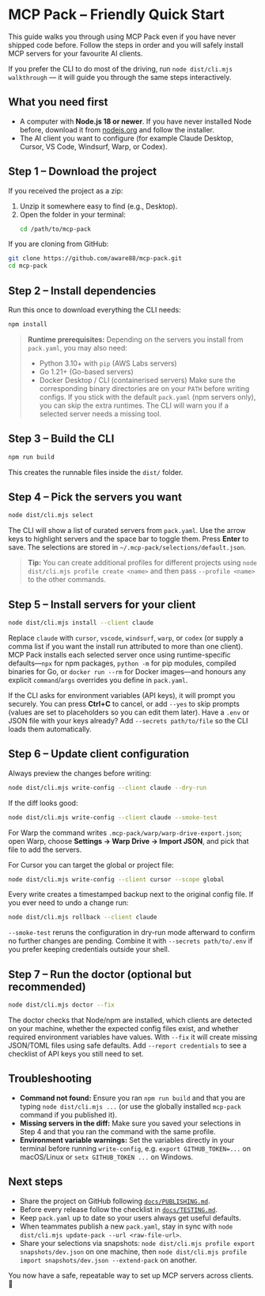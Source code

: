 # MCP Pack – Friendly Quick Start

This guide walks you through using MCP Pack even if you have never shipped code before. Follow the steps in order and you will safely install MCP servers for your favourite AI clients.

If you prefer the CLI to do most of the driving, run `node dist/cli.mjs walkthrough` — it will guide you through the same steps interactively.

## What you need first
- A computer with **Node.js 18 or newer**. If you have never installed Node before, download it from [nodejs.org](https://nodejs.org/en/download/) and follow the installer.
- The AI client you want to configure (for example Claude Desktop, Cursor, VS Code, Windsurf, Warp, or Codex).

## Step 1 – Download the project
If you received the project as a zip:
1. Unzip it somewhere easy to find (e.g., Desktop).
2. Open the folder in your terminal:
   ```bash
   cd /path/to/mcp-pack
   ```

If you are cloning from GitHub:
```bash
git clone https://github.com/aware88/mcp-pack.git
cd mcp-pack
```

## Step 2 – Install dependencies
Run this once to download everything the CLI needs:
```bash
npm install
```

> **Runtime prerequisites:** Depending on the servers you install from `pack.yaml`, you may also need:
> - Python 3.10+ with `pip` (AWS Labs servers)
> - Go 1.21+ (Go-based servers)
> - Docker Desktop / CLI (containerised servers)
> Make sure the corresponding binary directories are on your `PATH` before writing configs.
> If you stick with the default `pack.yaml` (npm servers only), you can skip the extra runtimes. The CLI will warn you if a selected server needs a missing tool.

## Step 3 – Build the CLI
```bash
npm run build
```
This creates the runnable files inside the `dist/` folder.

## Step 4 – Pick the servers you want
```bash
node dist/cli.mjs select
```
The CLI will show a list of curated servers from `pack.yaml`. Use the arrow keys to highlight servers and the space bar to toggle them. Press **Enter** to save. The selections are stored in `~/.mcp-pack/selections/default.json`.

> **Tip:** You can create additional profiles for different projects using `node dist/cli.mjs profile create <name>` and then pass `--profile <name>` to the other commands.

## Step 5 – Install servers for your client
```bash
node dist/cli.mjs install --client claude
```
Replace `claude` with `cursor`, `vscode`, `windsurf`, `warp`, or `codex` (or supply a comma list if you want the install run attributed to more than one client). MCP Pack installs each selected server once using runtime-specific defaults—`npx` for npm packages, `python -m` for pip modules, compiled binaries for Go, or `docker run --rm` for Docker images—and honours any explicit `command`/`args` overrides you define in `pack.yaml`.

If the CLI asks for environment variables (API keys), it will prompt you securely. You can press **Ctrl+C** to cancel, or add `--yes` to skip prompts (values are set to placeholders so you can edit them later).
Have a `.env` or JSON file with your keys already? Add `--secrets path/to/file` so the CLI loads them automatically.

## Step 6 – Update client configuration
Always preview the changes before writing:
```bash
node dist/cli.mjs write-config --client claude --dry-run
```
If the diff looks good:
```bash
node dist/cli.mjs write-config --client claude --smoke-test
```
For Warp the command writes `.mcp-pack/warp/warp-drive-export.json`; open Warp, choose **Settings -> Warp Drive -> Import JSON**, and pick that file to add the servers.

For Cursor you can target the global or project file:
```bash
node dist/cli.mjs write-config --client cursor --scope global
```

Every write creates a timestamped backup next to the original config file. If you ever need to undo a change run:
```bash
node dist/cli.mjs rollback --client claude
```
`--smoke-test` reruns the configuration in dry-run mode afterward to confirm no further changes are pending. Combine it with `--secrets path/to/.env` if you prefer keeping credentials outside your shell.

## Step 7 – Run the doctor (optional but recommended)
```bash
node dist/cli.mjs doctor --fix
```
The doctor checks that Node/npm are installed, which clients are detected on your machine, whether the expected config files exist, and whether required environment variables have values. With `--fix` it will create missing JSON/TOML files using safe defaults. Add `--report credentials` to see a checklist of API keys you still need to set.

## Troubleshooting
- **Command not found:** Ensure you ran `npm run build` and that you are typing `node dist/cli.mjs ...` (or use the globally installed `mcp-pack` command if you published it).
- **Missing servers in the diff:** Make sure you saved your selections in Step 4 and that you ran the command with the same profile.
- **Environment variable warnings:** Set the variables directly in your terminal before running `write-config`, e.g. `export GITHUB_TOKEN=...` on macOS/Linux or `setx GITHUB_TOKEN ...` on Windows.

## Next steps
- Share the project on GitHub following [`docs/PUBLISHING.md`](docs/PUBLISHING.md).
- Before every release follow the checklist in [`docs/TESTING.md`](docs/TESTING.md).
- Keep `pack.yaml` up to date so your users always get useful defaults.
- When teammates publish a new `pack.yaml`, stay in sync with `node dist/cli.mjs update-pack --url <raw-file-url>`.
- Share your selections via snapshots: `node dist/cli.mjs profile export snapshots/dev.json` on one machine, then `node dist/cli.mjs profile import snapshots/dev.json --extend-pack` on another.

You now have a safe, repeatable way to set up MCP servers across clients. 🎉
